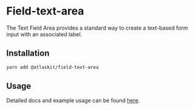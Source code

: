 # Field-text-area

The Text Field Area provides a standard way to create a text-based form input with an associated label.

## Installation

```sh
yarn add @atlaskit/field-text-area
```

## Usage

Detailed docs and example usage can be found [here](https://atlaskit.atlassian.com/packages/design-system/field-text-area).